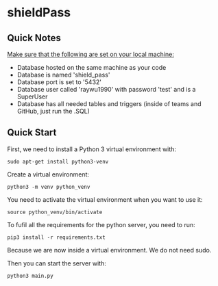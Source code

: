 # shieldPass

## Quick Notes

<ins>Make sure that the following are set on your local machine:</ins>
- Database hosted on the same machine as your code
- Database is named 'shield_pass'
- Database port is set to '5432'
- Database user called 'raywu1990' with password 'test' and is a SuperUser
- Database has all needed tables and triggers (inside of teams and GitHub, just run the .SQL)

## Quick Start

First, we need to install a Python 3 virtual environment with:
```
sudo apt-get install python3-venv
```

Create a virtual environment:
```
python3 -m venv python_venv
```

You need to activate the virtual environment when you want to use it:
```
source python_venv/bin/activate
```

To fufil all the requirements for the python server, you need to run:
```
pip3 install -r requirements.txt
```
Because we are now inside a virtual environment. We do not need sudo.

Then you can start the server with:
```
python3 main.py
```
